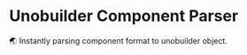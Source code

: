 # Unobuilder Component Parser
:earth_asia: Instantly parsing component format to unobuilder object.
